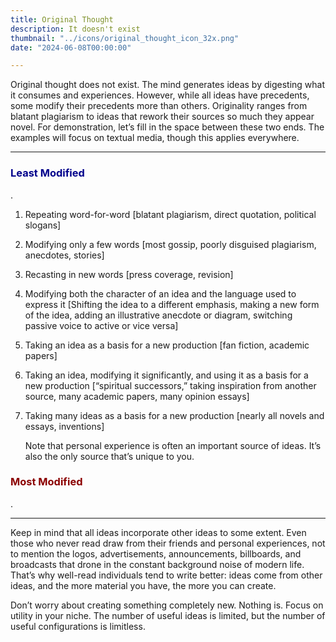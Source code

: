 ```yaml
---
title: Original Thought
description: It doesn't exist
thumbnail: "../icons/original_thought_icon_32x.png"
date: "2024-06-08T00:00:00"

---
```


Original thought does not exist. The mind generates ideas by digesting what it consumes and experiences. However, while all ideas have precedents, some modify their precedents more than others. Originality ranges from blatant plagiarism to ideas that rework their sources so much they appear novel. For demonstration, let’s fill in the space between these two ends. The examples will focus on textual media, though this applies everywhere.

<hr>

<h3 style="color:darkblue">Least Modified</h3>.

<ol type="1">
<li><p>Repeating word-for-word [blatant plagiarism, direct quotation, political slogans]</p></li>
<li><p>Modifying only a few words [most gossip, poorly disguised plagiarism, anecdotes, stories]</p></li>
<li><p>Recasting in new words [press coverage, revision]</p></li>
<li><p>Modifying both the character of an idea and the language used to express it [Shifting the idea to a different emphasis, making a new form of the idea, adding an illustrative anecdote or diagram, switching passive voice to active or vice versa]</p></li>
<li><p>Taking an idea as a basis for a new production [fan fiction, academic papers]</p></li>
<li><p>Taking an idea, modifying it significantly, and using it as a basis for a new production [“spiritual successors,” taking inspiration from another source, many academic papers, many opinion essays]</p></li>
<li><p>Taking many ideas as a basis for a new production [nearly all novels and essays, inventions]</p>
<p>Note that personal experience is often an important source of ideas. It’s also the only source that’s unique to you.</p></li>
</ol>

<h3 style="color:darkred">Most Modified</h3>.

<hr>

Keep in mind that all ideas incorporate other ideas to some extent. Even those who never read draw from their friends and personal experiences, not to mention the logos, advertisements, announcements, billboards, and broadcasts that drone in the constant background noise of modern life. That’s why well-read individuals tend to write better: ideas come from other ideas, and the more material you have, the more you can create.

Don’t worry about creating something completely new. Nothing is. Focus on utility in your niche. The number of useful ideas is limited, but the number of useful configurations is limitless.

